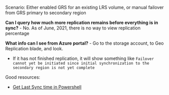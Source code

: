 Scenario: Either enabled GRS for an existing LRS volume, or manual failover from GRS primary to secondary region

**Can I query how much more replication remains before everything is in sync?** - No. As of June, 2021, there is no way to view replication percentage

**What info can I see from Azure portal?** - Go to the storage account, to Geo Replication blade, and look. 
- If it has not finished replication, it will show something like `Failover cannot yet be initiated since initial synchronization to the secondary region is not yet complete`

Good resources:
- [Get Last Sync time in Powershell](https://alexandrebrisebois.wordpress.com/2016/02/21/get-last-sync-time-for-read-access-geo-redundant-azure-storage/)
